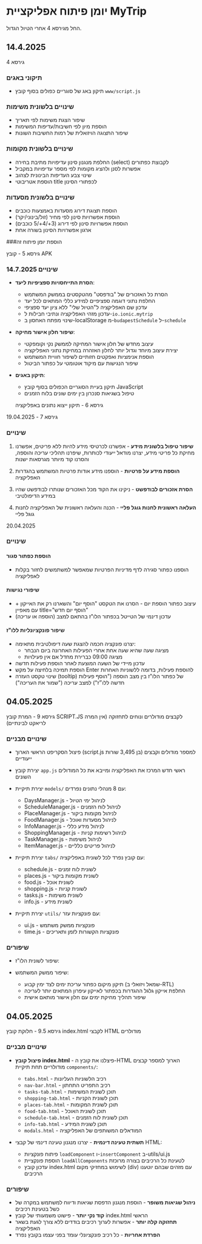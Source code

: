 # יומן פיתוח אפליקציית MyTrip
החל מגירסא 4 אחרי הטיול הגדול.


## 14.4.2025
גירסא 4
### תיקוני באגים
- תיקון באג של סוגריים כפולים בסוף קובץ `www/script.js`

### שינויים בלשונית משימות
- שיפור הצגת משימות לפי תאריך
- הוספת מיון לפי חשיבות/עדיפות המשימות
- שיפור התצוגה הויזואלית של רמות החשיבות השונות

### שינויים בלשונית מקומות
- החלפת מנגנון סינון עדיפויות מתיבת בחירה (select) לקבוצת כפתורים 
- אפשרות לסנן ולהציג מקומות לפי מספר עדיפויות במקביל
- שינוי צבע העדיפות הבינונית לצהוב
- הוספת אטריבוטי title לכפתורי הסינון

### שינויים בלשונית מסעדות
- הוספת תצוגת דירוג מסעדות באמצעות כוכבים
- הוספת אפשרויות סינון לפי מחיר (זול/בינוני/יקר)
- הוספת אפשרויות סינון לפי דירוג (3+/4+/5 כוכבים)
- ארגון אפשרויות הסינון בשורה אחת 

###הוספת יומן פיתוח זה  

גירסא 5 - קובץ APK
### שינויים 14.7.2025
* **הסרת התייחסויות ספציפיות ליעד**:
  * הסרת כל האזכורים של "בודפסט" מהטקסטים בממשק המשתמש
  * החלפת נתוני דוגמה ספציפיים למידע כללי המתאים לכל יעד
  * עדכון שם האפליקציה ל"הטיול שלי" ללא ציון יעד ספציפי
  * עדכון מזהי האפליקציה ונתיבי חבילות ל-`io.ionic.mytrip`
  * שינוי מפתח האחסון ב-localStorage מ-`budapestSchedule` ל-`schedule`

* **שיפור חלון אישור מחיקה**:
  * עיצוב מחדש של חלון אישור המחיקה לממשק נקי וקומפקטי
  * יצירת עיצוב מיוחד וגדול יותר לחלון האזהרה במחיקת נתוני האפליקציה
  * הוספת אנימציות ואפקטים חזותיים לשיפור חוויית המשתמש
  * שיפור הנגישות עם מיקוד אוטומטי על כפתור הביטול

* **תיקון באגים**:
  * תיקון בעיית הסוגריים הכפולים בסוף קובץ JavaScript
  * טיפול בשגיאות סנכרון בין ימים שונים בלוח הזמנים
  


  גירסא 6 - תיקון ייצוא נתונים באפליקציה

גירסא 7 - 19.04.2025
### שינויים
1. **שיפור טיפול בלשונית מידע** - אפשרנו לכרטיסי מידע להיות ללא פריטים, אפשרנו מחיקת כל פריטי מידע, יצרנו מודאל ייעודי לכותרות, שיפרנו תהליכי עריכה והוספה, והסרנו קוד מיותר מגרסאות ישנות

2. **הוספת מידע על פרטיות** - הוספנו מידע אודות פרטיות המשתמש בהגדרות האפליקציה

3. **הסרת אזכורים לבודפשט** - ניקינו את הקוד מכל האזכורים שנותרו לבודפשט שהיו במידע הדיפולטיבי

4. **העלאה ראשונית לחנות גוגל פליי** - הכנה והעלאה ראשונית של האפליקציה לחנות גוגל פליי

20.04.2025
### שינויים
#### הוספת כפתור סגור
- הוספנו כפתור סגירה לדף מדיניות הפרטיות שמאפשר למשתמשים לחזור בקלות לאפליקציה

#### שיפורי נגישות
- עיצוב כפתור הוספת יום - הסרנו את הטקסט "הוסף יום" והשארנו רק את האייקון + עם מאפיין title="הוסף יום חדש"
- עדכון דינמי של הטייטל בכפתור הלו"ז בהתאם למצב (הוספה או עריכה)

#### שיפור פונקציונליות ללו"ז
- יצרנו פונקציה חכמה להצגת שעה דיפולטיבית מתאימה:
  - מציגה שעה שהיא שעה אחת אחרי הפעילות האחרונה ביום הנבחר
  - מציגה 09:00 כברירת מחדל אם אין פעילויות
- עדכון מיידי של השעה המוצעת לאחר הוספת פעילות חדשה
- הוספת תמיכה בלחיצה על מקש Enter להוספת פעילות, בדומה ללשוניות האחרות
- שינוי טקסט העזרה (tooltip) של כפתור הלו"ז בין מצב הוספה ("הוסף פעילות חדשה ללו״ז") למצב עריכה ("שמור את העריכה")

## 04.05.2025
גירסא 9 - המרת קובץ SCRIPT.JS לקבצים מודולרים ונוחים לתחזוקה (אין המרה לריאקט לבינתיים)

### שינויים מבניים
- פיצול הסקריפט הראשי הארוך (script.js בן 3,495 שורות) למספר מודולים וקבצים ייעודיים
- יצירת קובץ `app.js` ראשי חדש המרכז את האפליקציה ומייבא את כל המודולים השונים
- יצירת תיקיית `models/` עם 8 מנהלי נתונים נפרדים:
  - DaysManager.js - לניהול ימי הטיול 
  - ScheduleManager.js - לניהול לוח הזמנים
  - PlaceManager.js - לניהול מקומות ביקור
  - FoodManager.js - לניהול מסעדות ואוכל
  - InfoManager.js - לניהול מידע כללי
  - ShoppingManager.js - לניהול רשימות קניות
  - TaskManager.js - לניהול משימות
  - ItemManager.js - לניהול פריטים כלליים

- יצירת תיקיית `tabs/` עם קובץ נפרד לכל לשונית באפליקציה:
  - schedule.js - לשונית לוח זמנים
  - places.js - לשונית מקומות ביקור
  - food.js - לשונית אוכל
  - shopping.js - לשונית קניות
  - tasks.js - לשונית משימות
  - info.js - לשונית מידע

- יצירת תיקיית `utils/` עם פונקציות עזר:
  - ui.js - פונקציות ממשק משתמש
  - time.js - פונקציות הקשורות לזמן ותאריכים

### שיפורים
- שיפור לשונית הלו"ז:
 

- שיפור ממשק המשתמש:
  - תיקון מיקום כפתור עריכת ימים לצד ימין קבוע (שמאל ויזואלי ב-RTL)
  - החלפת אייקון גלגל ההגדרות בכפתור לאייקון עיפרון המתאים יותר לעריכה
  - שיפור תהליך מחיקת ימים עם חלון אישור מותאם אישית

## 04.05.2025
גירסא 9.5 - חלוקת קובץ index.html לקבצי HTML מודולרים

### שינויים מבניים
- **פיצול קובץ index.html** - פיצלנו את קובץ ה-HTML הארוך למספר קבצים מודולריים תחת תיקיית `components/`:
  - `tabs.html` - רכיב הלשוניות העליונות
  - `nav-bar.html` - רכיב התפריט התחתון
  - `tasks-tab.html` - תוכן לשונית המשימות
  - `shopping-tab.html` - תוכן לשונית הקניות
  - `places-tab.html` - תוכן לשונית המקומות
  - `food-tab.html` - תוכן לשונית האוכל
  - `schedule-tab.html` - תוכן לשונית לוח הזמנים
  - `info-tab.html` - תוכן לשונית המידע
  - `modals.html` - המודאלים המשותפים של האפליקציה

- **תשתית טעינה דינמית** - יצרנו מנגנון טעינה דינמי של קבצי HTML:
  - פיתוח פונקציות `loadComponent` ו-`insertComponent` ב-utils/ui.js
  - הוספת פונקציית `loadAllComponents` לטעינת כל הרכיבים בצורה מרוכזת
  - עדכון קובץ index.html לשימוש במחזיקי מקום (div) עם מזהים שבהם יוטענו הרכיבים

### שיפורים
- **ניהול שגיאות משופר** - הוספת מנגנון הדפסת שגיאות ודיווח למשתמש במקרה של כשל בטעינת רכיבים
- **קוד נקי יותר** - פישוט משמעותי של קובץ index.html הראשי
- **תחזוקה קלה יותר** - אפשרות לערוך רכיבים בודדים ללא צורך לגעת בשאר האפליקציה
- **הפרדת אחריות** - כל רכיב פונקציונלי עומד בפני עצמו בקובץ נפרד




